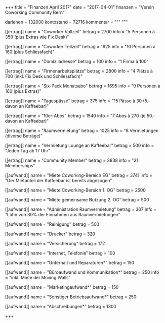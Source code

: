 +++
title = "Finanzen April 2017"
date = "2017-04-01"
finanzen = "Verein Coworking Community Bern"

darlehen = 132000
kontostand = 72716
kommentar = """
"""

[[ertrag]]
name = "Coworker Vollzeit"
betrag = 2700
info = "5 Personen à 350 (plus Extras wie Fix Desk)"

[[ertrag]]
name = "Coworker Teilzeit"
betrag = 1625
info = "10 Personen à 160 (plus Schliessfach)"

[[ertrag]]
name = "Domiziladresse"
betrag = 100
info = "1 Firma à 100"

[[ertrag]]
name = "Firmenarbeitsplätze"
betrag = 2800
info = "4 Plätze à 700 (inkl. Fix Desk und Schliessfach)"

[[ertrag]]
name = "Six-Pack Monatsabo"
betrag = 1695
info = "9 Personen à 160 (plus Extras)"

[[ertrag]]
name = "Tagespässe"
betrag = 375
info = "15 Pässe à 30 (5.- davon an Kaffeebar)"

[[ertrag]]
name = "10er-Abos"
betrag = 1540
info = "7 Abos à 270 (je 50.- davon an Kaffeebar)"

[[ertrag]]
name = "Raumvermietung"
betrag = 1025
info = "6 Vermietungen (diverse Beträge)"

[[ertrag]]
name = "Vermietung Lounge an Kaffeebar"
betrag = 500
info = "Jeden Tag ab 17 Uhr"

[[ertrag]]
name = "Community Member"
betrag = 3838
info = "21 Memberships"


[[aufwand]]
name = "Miete Coworking-Bereich EG"
betrag = 3741
info = "Der Mietanteil der Kaffeebar ist bereits abgezogen"

[[aufwand]]
name = "Miete Coworking-Bereich 1. OG"
betrag = 2500

[[aufwand]]
name = "Miete gemeinsame Nutzung 2. OG"
betrag = 500

[[aufwand]]
name = "Administration Raumvermietung"
betrag = 307
info = "Lohn von 30% der Einnahmen aus Raumvermietungen"

[[aufwand]]
name = "Reinigung"
betrag = 500

[[aufwand]]
name = "Drucker"
betrag = 320

[[aufwand]]
name = "Versicherung"
betrag = 172

[[aufwand]]
name = "Internet, Telefonie"
betrag = 100

[[aufwand]]
name = "Unterhalt und Reparaturen*"
betrag = 150

[[aufwand]]
name = "Büroaufwand und Kommunikation*"
betrag = 250
info = "inkl. Miete der Moving Walls"

[[aufwand]]
name = "Marketingaufwand*"
betrag = 150

[[aufwand]]
name = "Sonstiger Betriebsaufwand*"
betrag = 250

[[aufwand]]
name = "Abschreibungen*"
betrag = 1300

+++
